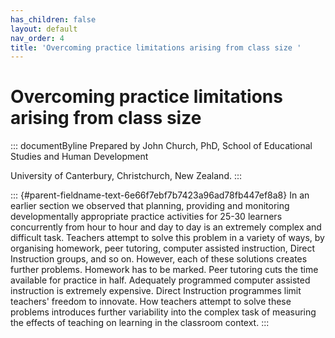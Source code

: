 ```yaml
---
has_children: false
layout: default
nav_order: 4
title: 'Overcoming practice limitations arising from class size '
---
```

# Overcoming practice limitations arising from class size 


::: documentByline
Prepared by John Church, PhD, School of Educational Studies and Human
Development

University of Canterbury, Christchurch, New Zealand.
:::

::: {#parent-fieldname-text-6e66f7ebf7b7423a96ad78fb447ef8a8}
In an earlier section we observed that planning, providing and
monitoring developmentally appropriate practice activities for 25-30
learners concurrently from hour to hour and day to day is an extremely
complex and difficult task. Teachers attempt to solve this problem in a
variety of ways, by organising homework, peer tutoring, computer
assisted instruction, Direct Instruction groups, and so on. However,
each of these solutions creates further problems. Homework has to be
marked. Peer tutoring cuts the time available for practice in half.
Adequately programmed computer assisted instruction is extremely
expensive. Direct Instruction programmes limit teachers' freedom to
innovate. How teachers attempt to solve these problems introduces
further variability into the complex task of measuring the effects of
teaching on learning in the classroom context.
:::

